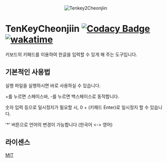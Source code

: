 <div align="center">
<img src="https://github.com/soumt-r/TenKeyCheonjiin/blob/master/Tk2Cj.png?raw=true" alt="Tenkey2Cheonjiin" width="auto">
</div>

# TenKeyCheonjiin [![Codacy Badge](https://api.codacy.com/project/badge/Grade/3882890b72bd4d80a9743804e9b491f8)](https://app.codacy.com/gh/soumt-r/TenKeyCheonjiin?utm_source=github.com&utm_medium=referral&utm_content=soumt-r/TenKeyCheonjiin&utm_campaign=Badge_Grade_Settings)[![wakatime](https://wakatime.com/badge/github/soumt-r/TenKeyCheonjiin.svg)](https://wakatime.com/badge/github/soumt-r/TenKeyCheonjiin)

키보드의 키패드를 이용하여 한글을 입력할 수 있게 해 주는 도구입니다.

## 기본적인 사용법

실행 파일을 실행하시면 바로 사용하실 수 있습니다.

+를 누르면 스페이스바, -를 누르면 백스페이스로 동작합니다.

숫자 입력 등으로 일시정지가 필요할 시, 0 + (키패드 Enter)로 일시정지 할 수 있습니다.

'*' 버튼으로 언어의 변경이 가능합니다 (한국어 <-> 영어)

## 라이센스

[MIT](https://choosealicense.com/licenses/mit/)
